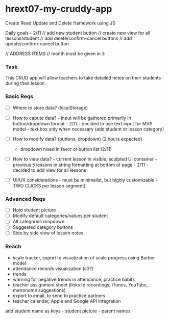 # hrext07-my-cruddy-app
Create Read Update and Delete framework using JS

Daily goals - 2/11
// add new student button
// create new view for all lessons/student
	// add delete/confirm-cancel buttons
	// add update/confirm-cancel button

// ADDRESS ITEMS
	// month must be given in 3 


### Task
This CRUD app will allow teachers to take detailed notes on their students during their lesson.

### Basic Reqs
- [ ] Where to store data? (localStorage)
- [ ] How to capute data?
		- input will be gathered primarily in button/dropdown format
			- 2/11 - decided to use text input for MVP model
		- text box only when necessary (add student or lesson category)
- [ ] How to modify data? (buttons, dropdown) (2 hours expected)
	- dropdown nixed in favor or button list (2/11)
- [ ] How to view data?
		- current lesson in visible, sculpted UI container
		- previous 5 lessons in string formatting at bottom of page
		- 2/11 - decided to add view for all lessons
- [ ] UI/UX considerations 
		- must be minimalist, but highly customizable
		- TWO CLICKS per lesson segment)


### Advanced Reqs
- [ ] Hold student picture
- [ ] Modify default categories/values per student
- [ ] All categories dropdown
- [ ] Suggested category buttons
- [ ] Side by side view of lesson notes 

### Reach
- scale tracker, export to visualization of scale progress using Barber model
- attendance records visualization (c3?)
- trends
- warning for negative trends in attendance, practice habits
- teacher assignment sheet (links to recordings, iTunes, YouTube, metronome suggestions)
- export to email, to send to practice partners
- teacher calendar, Apple and Google API integration

add student name as keys
	- student picture
	- parent names


<!-- Brainstorming - unsorted list
capture each lesson as new object value

object will hold default values
	- book level
	- lesson date
	- present
	- on-time
	- all materials
	- parent present


ability to add/modify/remove default categories
visualization of frequently used categories
dropdown of suggested categories
	- tonalization
	- finger patterns
	- scales and arpeggios
	- etude
	- review pieces
	- working piece
	- sight-reading
	- orchestra music
	- days practiced
	- attitude
	- other comments
	- one-point lesson
	- energy
	- custom text category


Dreams
	- scale tracker, export data from notes to scales only, Barber model
	- attendance records export
	- side by side object view (2 lessons, big text)
	- trends view
	- automatic warning for negative trends -->